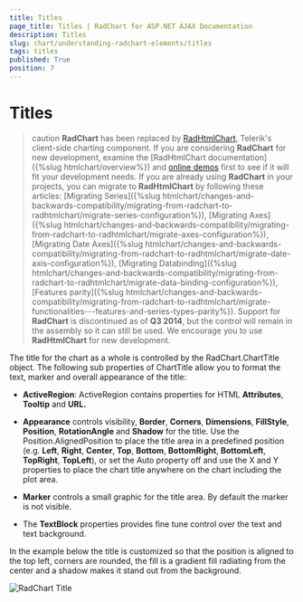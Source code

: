```yaml
---
title: Titles
page_title: Titles | RadChart for ASP.NET AJAX Documentation
description: Titles
slug: chart/understanding-radchart-elements/titles
tags: titles
published: True
position: 7
---
```


# Titles

>caution  **RadChart** has been replaced by [RadHtmlChart](https://www.telerik.com/products/aspnet-ajax/html-chart.aspx), Telerik's client-side charting component. If you are considering **RadChart** for new development, examine the [RadHtmlChart documentation]({%slug htmlchart/overview%}) and [online demos](https://demos.telerik.com/aspnet-ajax/htmlchart/examples/overview/defaultcs.aspx) first to see if it will fit your development needs. If you are already using **RadChart** in your projects, you can migrate to **RadHtmlChart** by following these articles: [Migrating Series]({%slug htmlchart/changes-and-backwards-compatibility/migrating-from-radchart-to-radhtmlchart/migrate-series-configuration%}), [Migrating Axes]({%slug htmlchart/changes-and-backwards-compatibility/migrating-from-radchart-to-radhtmlchart/migrate-axes-configuration%}), [Migrating Date Axes]({%slug htmlchart/changes-and-backwards-compatibility/migrating-from-radchart-to-radhtmlchart/migrate-date-axis-configuration%}), [Migrating Databinding]({%slug htmlchart/changes-and-backwards-compatibility/migrating-from-radchart-to-radhtmlchart/migrate-data-binding-configuration%}), [Features parity]({%slug htmlchart/changes-and-backwards-compatibility/migrating-from-radchart-to-radhtmlchart/migrate-functionalities---features-and-series-types-parity%}). Support for **RadChart** is discontinued as of **Q3 2014**, but the control will remain in the assembly so it can still be used. We encourage you to use **RadHtmlChart** for new development.

The title for the chart as a whole is controlled by the RadChart.ChartTitle object. The following sub properties of ChartTitle allow you to format the text, marker and overall appearance of the title:

* **ActiveRegion**: ActiveRegion contains properties for HTML **Attributes**, **Tooltip** and **URL.**

* **Appearance** controls visibility, **Border**, **Corners**, **Dimensions**, **FillStyle**, **Position**, **RotationAngle** and **Shadow** for the title. Use the Position.AlignedPosition to place the title area in a predefined position (e.g. **Left**, **Right**, **Center**, **Top**, **Bottom**, **BottomRight**, **BottomLeft**, **TopRight**, **TopLeft**), or set the Auto property off and use the X and Y properties to place the chart title anywhere on the chart including the plot area.

* **Marker** controls a small graphic for the title area. By default the marker is not visible.

* The **TextBlock** properties provides fine tune control over the text and text background.

In the example below the title is customized so that the position is aligned to the top left, corners are rounded, the fill is a gradient fill radiating from the center and a shadow makes it stand out from the background.

![RadChart Title](images/radchart-understandingelements016.png)
